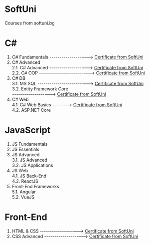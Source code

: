 # SoftUni
Courses from softuni.bg

# C# 
  1. C# Fundamentals  -------------------> [Certificate from SoftUni](https://softuni.bg/certificates/details/60974/1acd9571)
  2. C# Advanced<br/>
    2.1. C# Advanced   ------------------->   [Certificate from SoftUni](https://softuni.bg/certificates/details/65159/e8792c3a)<br/>
    2.2. C# OOP    ------------------------->    [Certificate from SoftUni](https://softuni.bg/certificates/details/75396/6ba92376)<br/>
  3. C# DB<br/>
    3.1. MS SQL   ------------------------->  [Certificate from SoftUni](https://softuni.bg/certificates/details/71050/ebb64c3c)<br/>
    3.2. Entity Framework Core<br/> -------------------> [Certificate from SoftUni](https://softuni.bg/certificates/details/88684/45308976)
  4. C# Web<br/>
    4.1. C# Web Basics  ------->   [Certificate from SoftUni](https://softuni.bg/certificates/details/81135/43a8fd1d)<br/>
    4.2. ASP.NET Core<br/>
    
# JavaScript
  1. JS Fundamentals
  2. JS Essentials
  3. JS Advanced<br/>
    3.1. JS Advanced<br/>
    3.2. JS Applications<br/>
  4. JS Web<br/>
    4.1. JS Back-End<br/>
    4.2. ReactJS<br/>
  5. Front-End Frameworks<br/>
    5.1. Angular<br/>
    5.2. VueJS
    
# Front-End
  1. HTML & CSS  ------------------->  [Certificate from SoftUni](https://softuni.bg/certificates/details/84944/9fa11b76)
  2. CSS Advanced  ------------------->  [Certificate from SoftUni](https://softuni.bg/certificates/details/86663/4511aa20)
